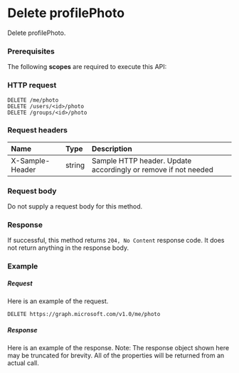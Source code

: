 # Delete profilePhoto

Delete profilePhoto.
### Prerequisites
The following **scopes** are required to execute this API: 
### HTTP request
<!-- { "blockType": "ignored" } -->
```http
DELETE /me/photo
DELETE /users/<id>/photo
DELETE /groups/<id>/photo

```
### Request headers
| Name       | Type | Description|
|:---------------|:--------|:----------|
| X-Sample-Header  | string  | Sample HTTP header. Update accordingly or remove if not needed|

### Request body
Do not supply a request body for this method.


### Response
If successful, this method returns `204, No Content` response code. It does not return anything in the response body.

### Example
##### Request
Here is an example of the request.
<!-- {
  "blockType": "request",
  "name": "delete_profilephoto"
}-->
```http
DELETE https://graph.microsoft.com/v1.0/me/photo
```
##### Response
Here is an example of the response. Note: The response object shown here may be truncated for brevity. All of the properties will be returned from an actual call.
<!-- {
  "blockType": "response",
  "truncated": true
} -->
```http
```

<!-- uuid: 8fcb5dbc-d5aa-4681-8e31-b001d5168d79
2015-10-25 14:57:30 UTC -->
<!-- {
  "type": "#page.annotation",
  "description": "Delete profilePhoto",
  "keywords": "",
  "section": "documentation",
  "tocPath": ""
}-->